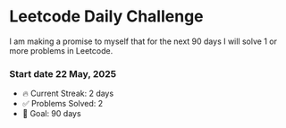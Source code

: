 # Leetcode Daily Challenge

I am making a promise to myself that for the next 90 days I will solve 1 or more problems in Leetcode.

### Start date 22 May, 2025

- 🔥 Current Streak: 2 days
- ✅ Problems Solved: 2
- 🎯 Goal: 90 days